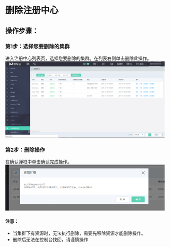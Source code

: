 # 删除注册中心
## 操作步骤：

###  第1步：选择您要删除的集群
进入注册中心列表页，选择您要删除的集群。在列表右侧单击删除此操作。
  ![](../../../../../image/Internet-Middleware/JD-Distributed-Service-Framework/zczx-list.png)
  
  
###  第2步：删除操作
在确认弹框中单击确认完成操作。
  ![](../../../../../image/Internet-Middleware/JD-Distributed-Service-Framework/zczx-sc-qr.png)
  
  
#### 注意：
- 当集群下有资源时，无法执行删除，需要先移除资源才能删除操作。
- 删除后无法在控制台找回，请谨慎操作
